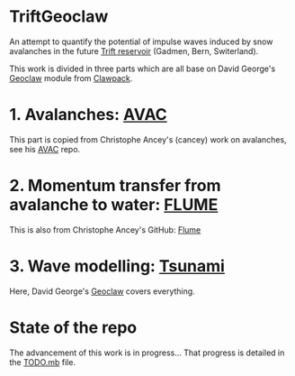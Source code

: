 # TriftGeoclaw
An attempt to quantify the potential of impulse waves induced by snow avalanches in the future [Trift reservoir](https://www.researchgate.net/publication/313646761_L'amenagement_hydroelectrique_de_Trift) (Gadmen, Bern, Switerland).

This work is divided in three parts which are all base on David George's [Geoclaw](https://www.clawpack.org/geoclaw) module from [Clawpack](https://www.clawpack.org/).

# 1. Avalanches: [AVAC](https://github.com/giboul/TriftGeoclaw/blob/main/AVAC/README.md)

This part is copied from Christophe Ancey's (cancey) work on avalanches, see his [AVAC](https://github.com/cancey/avac.git) repo.

# 2. Momentum transfer from avalanche to water: [FLUME](https://github.com/giboul/TriftGeoclaw/blob/main/Flume/README.md)

This is also from Christophe Ancey's GitHub: [Flume](https://github.com/cancey/hydraulics/tree/main/Floods/Flume)

# 3. Wave modelling: [Tsunami](https://github.com/giboul/TriftGeoclaw/blob/main/Tsunami/README.md)

Here, David George's [Geoclaw](https://www.clawpack.org/geoclaw) covers everything.

# State of the repo
The advancement of this work is in progress... That progress is detailed in the [TODO.mb](https://github.com/giboul/TriftGeoClaw/blob/main/TODO.md) file.